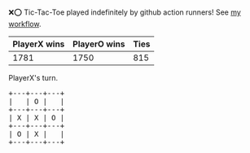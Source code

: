 :x::o: Tic-Tac-Toe played indefinitely by github action runners! See [my workflow](.github/workflows/play.yaml).

|PlayerX wins|PlayerO wins|Ties|
|-|-|-|
|1781|1750|815|

PlayerX's turn.

<pre>
+---+---+---+
|   | O |   |
+---+---+---+
| X | X | O |
+---+---+---+
| O | X |   |
+---+---+---+
</pre>